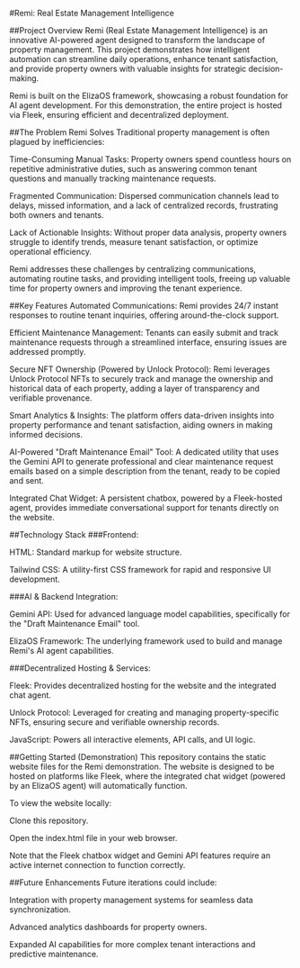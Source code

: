 #Remi: Real Estate Management Intelligence

##Project Overview
Remi (Real Estate Management Intelligence) is an innovative AI-powered agent designed to transform the landscape of property management. This project demonstrates how intelligent automation can streamline daily operations, enhance tenant satisfaction, and provide property owners with valuable insights for strategic decision-making.

Remi is built on the ElizaOS framework, showcasing a robust foundation for AI agent development. For this demonstration, the entire project is hosted via Fleek, ensuring efficient and decentralized deployment.

##The Problem Remi Solves
Traditional property management is often plagued by inefficiencies:

Time-Consuming Manual Tasks: Property owners spend countless hours on repetitive administrative duties, such as answering common tenant questions and manually tracking maintenance requests.

Fragmented Communication: Dispersed communication channels lead to delays, missed information, and a lack of centralized records, frustrating both owners and tenants.

Lack of Actionable Insights: Without proper data analysis, property owners struggle to identify trends, measure tenant satisfaction, or optimize operational efficiency.

Remi addresses these challenges by centralizing communications, automating routine tasks, and providing intelligent tools, freeing up valuable time for property owners and improving the tenant experience.

##Key Features
Automated Communications: Remi provides 24/7 instant responses to routine tenant inquiries, offering around-the-clock support.

Efficient Maintenance Management: Tenants can easily submit and track maintenance requests through a streamlined interface, ensuring issues are addressed promptly.

Secure NFT Ownership (Powered by Unlock Protocol): Remi leverages Unlock Protocol NFTs to securely track and manage the ownership and historical data of each property, adding a layer of transparency and verifiable provenance.

Smart Analytics & Insights: The platform offers data-driven insights into property performance and tenant satisfaction, aiding owners in making informed decisions.

AI-Powered "Draft Maintenance Email" Tool: A dedicated utility that uses the Gemini API to generate professional and clear maintenance request emails based on a simple description from the tenant, ready to be copied and sent.

Integrated Chat Widget: A persistent chatbox, powered by a Fleek-hosted agent, provides immediate conversational support for tenants directly on the website.

##Technology Stack
###Frontend:

HTML: Standard markup for website structure.

Tailwind CSS: A utility-first CSS framework for rapid and responsive UI development.

###AI & Backend Integration:

Gemini API: Used for advanced language model capabilities, specifically for the "Draft Maintenance Email" tool.

ElizaOS Framework: The underlying framework used to build and manage Remi's AI agent capabilities.

###Decentralized Hosting & Services:

Fleek: Provides decentralized hosting for the website and the integrated chat agent.

Unlock Protocol: Leveraged for creating and managing property-specific NFTs, ensuring secure and verifiable ownership records.

JavaScript: Powers all interactive elements, API calls, and UI logic.

##Getting Started (Demonstration)
This repository contains the static website files for the Remi demonstration. The website is designed to be hosted on platforms like Fleek, where the integrated chat widget (powered by an ElizaOS agent) will automatically function.

To view the website locally:

Clone this repository.

Open the index.html file in your web browser.

Note that the Fleek chatbox widget and Gemini API features require an active internet connection to function correctly.

##Future Enhancements
Future iterations could include:

Integration with property management systems for seamless data synchronization.

Advanced analytics dashboards for property owners.

Expanded AI capabilities for more complex tenant interactions and predictive maintenance.
